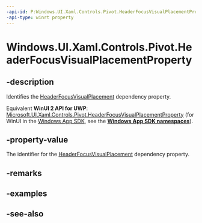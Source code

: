 ```yaml
---
-api-id: P:Windows.UI.Xaml.Controls.Pivot.HeaderFocusVisualPlacementProperty
-api-type: winrt property
---
```


<!-- Property syntax
public Windows.UI.Xaml.DependencyProperty HeaderFocusVisualPlacementProperty { get; }
-->

# Windows.UI.Xaml.Controls.Pivot.HeaderFocusVisualPlacementProperty

## -description
Identifies the [HeaderFocusVisualPlacement](pivot_headerfocusvisualplacement.md) dependency property.

Equivalent **WinUI 2 API for UWP**: [Microsoft.UI.Xaml.Controls.Pivot.HeaderFocusVisualPlacementProperty](/windows/winui/api/microsoft.ui.xaml.controls.pivot.headerfocusvisualplacementproperty) (for WinUI in the [Windows App SDK](/windows/apps/windows-app-sdk/), see the **[Windows App SDK namespaces](/windows/windows-app-sdk/api/winrt/)**).

## -property-value
The identifier for the [HeaderFocusVisualPlacement](pivot_headerfocusvisualplacement.md) dependency property.

## -remarks

## -examples

## -see-also
